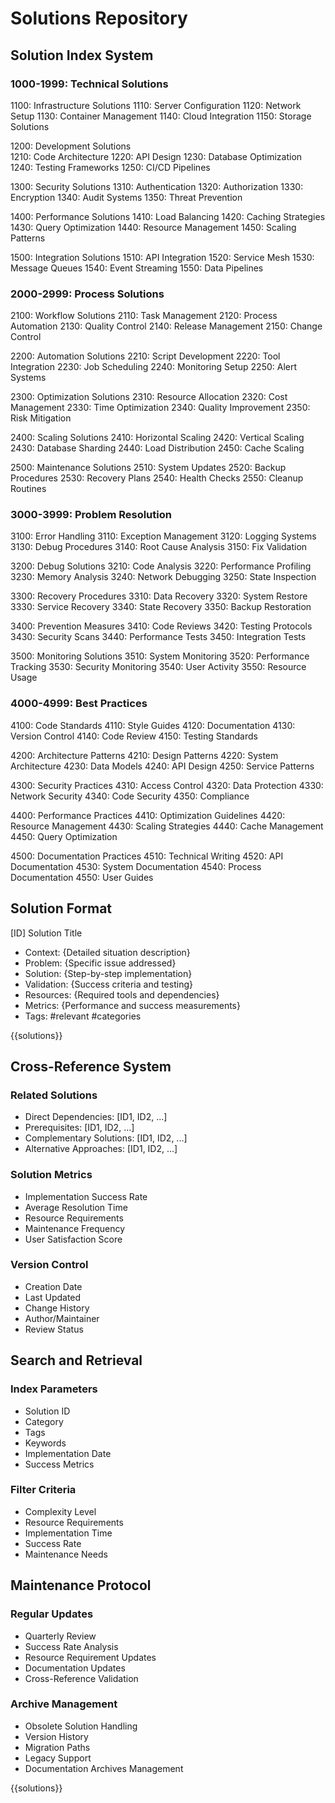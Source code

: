 # Solutions Repository

## Solution Index System

### 1000-1999: Technical Solutions
1100: Infrastructure Solutions
  1110: Server Configuration
  1120: Network Setup
  1130: Container Management
  1140: Cloud Integration
  1150: Storage Solutions

1200: Development Solutions  
  1210: Code Architecture
  1220: API Design
  1230: Database Optimization
  1240: Testing Frameworks
  1250: CI/CD Pipelines

1300: Security Solutions
  1310: Authentication
  1320: Authorization
  1330: Encryption
  1340: Audit Systems
  1350: Threat Prevention

1400: Performance Solutions
  1410: Load Balancing
  1420: Caching Strategies
  1430: Query Optimization
  1440: Resource Management
  1450: Scaling Patterns

1500: Integration Solutions
  1510: API Integration
  1520: Service Mesh
  1530: Message Queues
  1540: Event Streaming
  1550: Data Pipelines

### 2000-2999: Process Solutions
2100: Workflow Solutions
  2110: Task Management
  2120: Process Automation
  2130: Quality Control
  2140: Release Management
  2150: Change Control

2200: Automation Solutions
  2210: Script Development
  2220: Tool Integration
  2230: Job Scheduling
  2240: Monitoring Setup
  2250: Alert Systems

2300: Optimization Solutions
  2310: Resource Allocation
  2320: Cost Management
  2330: Time Optimization
  2340: Quality Improvement
  2350: Risk Mitigation

2400: Scaling Solutions
  2410: Horizontal Scaling
  2420: Vertical Scaling
  2430: Database Sharding
  2440: Load Distribution
  2450: Cache Scaling

2500: Maintenance Solutions
  2510: System Updates
  2520: Backup Procedures
  2530: Recovery Plans
  2540: Health Checks
  2550: Cleanup Routines

### 3000-3999: Problem Resolution
3100: Error Handling
  3110: Exception Management
  3120: Logging Systems
  3130: Debug Procedures
  3140: Root Cause Analysis
  3150: Fix Validation

3200: Debug Solutions
  3210: Code Analysis
  3220: Performance Profiling
  3230: Memory Analysis
  3240: Network Debugging
  3250: State Inspection

3300: Recovery Procedures
  3310: Data Recovery
  3320: System Restore
  3330: Service Recovery
  3340: State Recovery
  3350: Backup Restoration

3400: Prevention Measures
  3410: Code Reviews
  3420: Testing Protocols
  3430: Security Scans
  3440: Performance Tests
  3450: Integration Tests

3500: Monitoring Solutions
  3510: System Monitoring
  3520: Performance Tracking
  3530: Security Monitoring
  3540: User Activity
  3550: Resource Usage

### 4000-4999: Best Practices
4100: Code Standards
  4110: Style Guides
  4120: Documentation
  4130: Version Control
  4140: Code Review
  4150: Testing Standards

4200: Architecture Patterns
  4210: Design Patterns
  4220: System Architecture
  4230: Data Models
  4240: API Design
  4250: Service Patterns

4300: Security Practices
  4310: Access Control
  4320: Data Protection
  4330: Network Security
  4340: Code Security
  4350: Compliance

4400: Performance Practices
  4410: Optimization Guidelines
  4420: Resource Management
  4430: Scaling Strategies
  4440: Cache Management
  4450: Query Optimization

4500: Documentation Practices
  4510: Technical Writing
  4520: API Documentation
  4530: System Documentation
  4540: Process Documentation
  4550: User Guides

## Solution Format
[ID] Solution Title
- Context: {Detailed situation description}
- Problem: {Specific issue addressed}
- Solution: {Step-by-step implementation}
- Validation: {Success criteria and testing}
- Resources: {Required tools and dependencies}
- Metrics: {Performance and success measurements}
- Tags: #relevant #categories

{{solutions}}

## Cross-Reference System
### Related Solutions
- Direct Dependencies: [ID1, ID2, ...]
- Prerequisites: [ID1, ID2, ...]
- Complementary Solutions: [ID1, ID2, ...]
- Alternative Approaches: [ID1, ID2, ...]

### Solution Metrics
- Implementation Success Rate
- Average Resolution Time
- Resource Requirements
- Maintenance Frequency
- User Satisfaction Score

### Version Control
- Creation Date
- Last Updated
- Change History
- Author/Maintainer
- Review Status

## Search and Retrieval
### Index Parameters
- Solution ID
- Category
- Tags
- Keywords
- Implementation Date
- Success Metrics

### Filter Criteria
- Complexity Level
- Resource Requirements
- Implementation Time
- Success Rate
- Maintenance Needs

## Maintenance Protocol
### Regular Updates
- Quarterly Review
- Success Rate Analysis
- Resource Requirement Updates
- Documentation Updates
- Cross-Reference Validation

### Archive Management
- Obsolete Solution Handling
- Version History
- Migration Paths
- Legacy Support
- Documentation Archives Management

{{solutions}}